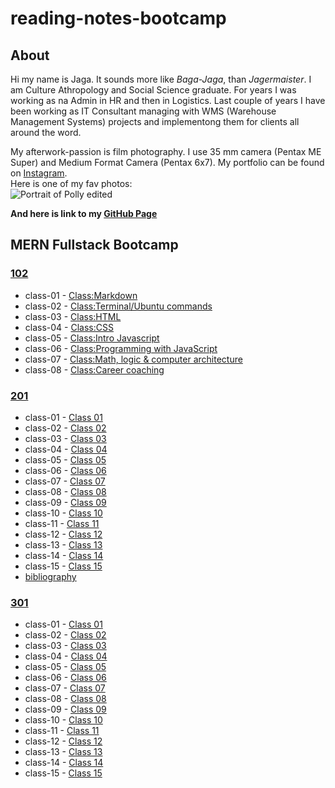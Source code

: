 # reading-notes-bootcamp
## About
Hi my name is Jaga. It sounds more like *Baga-Jaga*, than *Jagermaister*.  I am Culture Athropology and Social Science graduate.  For years I was working as na Admin in HR and then in Logistics.  Last couple of years I have been working as IT Consultant managing with WMS (Warehouse Management Systems) projects and implementong them for clients all around the word.  

My afterwork-passion is film photography.  I use 35 mm camera (Pentax ME Super) and Medium Format Camera (Pentax 6x7).  My portfolio can be found on [Instagram](https://www.instagram.com/jagagalganek/?hl=en).  
Here is one of my fav photos:  
![Portrait of Polly edited](https://github.com/YagaGauaganek/reading-notes-bootcamp/assets/135458354/16514a68-dbc5-4173-9a78-a5b281adfe89)

 **And here is link to my [**GitHub Page**](https://github.com/YagaGauaganek)**

## MERN Fullstack Bootcamp
### [102](https://github.com/YagaGauaganek/reading-notes-bootcamp/tree/main/102)
- class-01 - [Class:Markdown](/102/class-01.md)
- class-02 - [Class:Terminal/Ubuntu commands](/102/class-02.md)
- class-03 - [Class:HTML](/102/class-03.md)
- class-04 - [Class:CSS](/102/class-04.md)
- class-05 - [Class:Intro Javascript](/102/class-05.md)
- class-06 - [Class:Programming with JavaScript](/102/class-06.md)
- class-07 - [Class:Math, logic & computer architecture](/102/class-07.md)
- class-08 - [Class:Career coaching](/102/class-08.md)
### [201](https://github.com/YagaGauaganek/reading-notes-bootcamp/tree/main/201)
- class-01 - [Class 01](/201/class-01.md)
- class-02 - [Class 02](/201/class-02.md)
- class-03 - [Class 03](/201/class-03.md)
- class-04 - [Class 04](/201/class-04.md)
- class-05 - [Class 05](/201/class-05.md)
- class-06 - [Class 06](/201/class-06.md)
- class-07 - [Class 07](/201/class-07.md)
- class-08 - [Class 08](/201/class-08.md)
- class-09 - [Class 09](/201/class-09.md)
- class-10 - [Class 10](/201/class-10.md)
- class-11 - [Class 11](/201/class-11.md)
- class-12 - [Class 12](/201/class-12.md)
- class-13 - [Class 13](/201/class-13.md)
- class-14 - [Class 14](/201/class-14.md)
- class-15 - [Class 15](/201/class-15.md)
- [bibliography](/201/bibliography201.md)
### [301](https://github.com/YagaGauaganek/reading-notes-bootcamp/tree/main/301)
- class-01 - [Class 01](/301/01.md)
- class-02 - [Class 02](/301/02.md)
- class-03 - [Class 03](/301/03.md)
- class-04 - [Class 04](/301/04.md)
- class-05 - [Class 05](/301/05.md)
- class-06 - [Class 06](/301/06.md)
- class-07 - [Class 07](/301/07.md)
- class-08 - [Class 08](/301/08.md)
- class-09 - [Class 09](/301/09.md)
- class-10 - [Class 10](/301/10.md)
- class-11 - [Class 11](/301/11.md)
- class-12 - [Class 12](/301/12.md)
- class-13 - [Class 13](/301/13.md)
- class-14 - [Class 14](/301/14.md)
- class-15 - [Class 15](/301/15.md)

